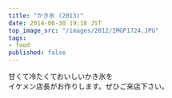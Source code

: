 ```yaml
---
title: "かき氷 (2013)"
date: 2014-06-30 19:18 JST
top_image_src: "/images/2012/IMGP1724.JPG"
tags:
- food
published: false
---
```

甘くて冷たくておいしいかき氷を  
イケメン店長がお作りします。ぜひご来店下さい。